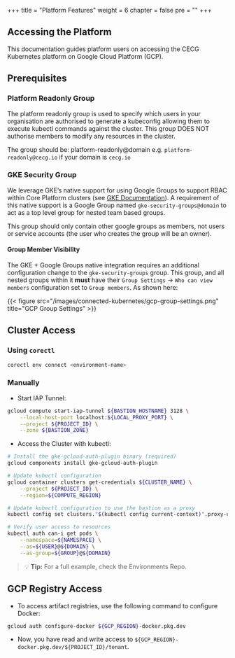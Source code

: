 +++
title = "Platform Features"
weight = 6
chapter = false
pre = ""
+++

## Accessing the Platform
This documentation guides platform users on accessing the CECG Kubernetes platform on Google Cloud Platform (GCP).

## Prerequisites

### Platform Readonly Group

The platform readonly group is used to specify which users in your organisation are authorised to generate a kubeconfig allowing them to execute kubectl commands against the cluster. This group DOES NOT authorise members to modify any resources in the cluster.

The group should be: platform-readonly@domain e.g. `platform-readonly@cecg.io` if your domain is `cecg.io`

### GKE Security Group

We leverage GKE’s native support for using Google Groups to support RBAC within Core Platform clusters (see [GKE Documentation](https://cloud.google.com/kubernetes-engine/docs/how-to/google-groups-rbac#console)). A requirement of this native support is a Google Group named `gke-security-groups@domain` to act as a top level group for nested team based groups.

This group should only contain other google groups as members, not users or service accounts (the user who creates the group will be an owner).

#### Group Member Visibility

The GKE + Google Groups native integration requires an additional configuration change to the `gke-security-groups` group. This group, and all nested groups within it **must** have their `Group Settings` -> `Who can view members` configuration set to `Group members`. As shown here:

{{< figure src="/images/connected-kubernetes/gcp-group-settings.png" title="GCP Group Settings" >}}

## Cluster Access

### Using `corectl`
```bash
corectl env connect <environment-name>
```

### Manually
* Start IAP Tunnel:

```bash
gcloud compute start-iap-tunnel ${BASTION_HOSTNAME} 3128 \
    --local-host-port localhost:${LOCAL_PROXY_PORT} \
    --project ${PROJECT_ID} \
    --zone ${BASTION_ZONE}
```

* Access the Cluster with kubectl:

```bash
# Install the gke-gcloud-auth-plugin binary (required)
gcloud components install gke-gcloud-auth-plugin

# Update kubectl configuration
gcloud container clusters get-credentials ${CLUSTER_NAME} \
    --project ${PROJECT_ID} \
    --region=${COMPUTE_REGION}

# Update kubectl configuration to use the bastion as a proxy
kubectl config set clusters."$(kubectl config current-context)".proxy-url http://localhost:${LOCAL_PROXY_PORT}

# Verify user access to resources
kubectl auth can-i get pods \
    --namespace=${NAMESPACE} \
    --as=${USER}@${DOMAIN} \
    --as-group=${GROUP}@${DOMAIN}
```

> :bulb: **Tip:** For a full example, check the Environments Repo.

## GCP Registry Access

* To access artifact registries, use the following command to configure Docker:

```bash
gcloud auth configure-docker ${GCP_REGION}-docker.pkg.dev
```

* Now, you have read and write access to `${GCP_REGION}-docker.pkg.dev/${PROJECT_ID}/tenant`.

